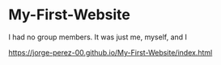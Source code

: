 # My-First-Website

I had no group members. It was just me, myself, and I


https://jorge-perez-00.github.io/My-First-Website/index.html
